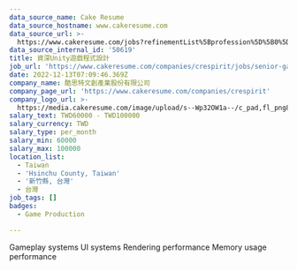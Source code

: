 ```yaml
---
data_source_name: Cake Resume
data_source_hostname: www.cakeresume.com
data_source_url: >-
  https://www.cakeresume.com/jobs?refinementList%5Bprofession%5D%5B0%5D=game-production&range%5Bsalary_range%5D%5Bmin%5D=1000000
data_source_internal_id: '50619'
title: 資深Unity遊戲程式設計
job_url: 'https://www.cakeresume.com/companies/crespirit/jobs/senior-game-program'
date: 2022-12-13T07:09:46.369Z
company_name: 酷思特文創產業股份有限公司
company_page_url: 'https://www.cakeresume.com/companies/crespirit'
company_logo_url: >-
  https://media.cakeresume.com/image/upload/s--Wp32OW1a--/c_pad,fl_png8,h_200,w_200/v1646120170/vkbijk1c4hlntoqquhvv.png
salary_text: TWD60000 - TWD100000
salary_currency: TWD
salary_type: per_month
salary_min: 60000
salary_max: 100000
location_list:
  - Taiwan
  - 'Hsinchu County, Taiwan'
  - '新竹縣, 台灣'
  - 台灣
job_tags: []
badges:
  - Game Production

---
```


Gameplay systems UI systems Rendering performance Memory usage performance